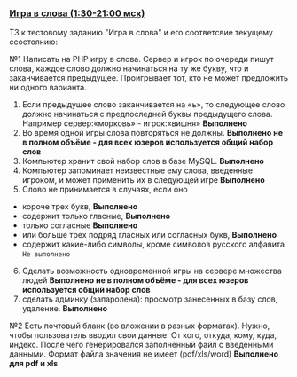 <h3><a href="http://servyz.xyz:8099">Игра в слова (1:30-21:00 мск)</a></h3>

<p>ТЗ к тестовому заданию "Игра в слова" и его соответсвие текущему ссостоянию:</p>

№1
Написать на PHP игру в слова. Сервер и игрок по очереди пишут слова, каждое слово должно начинаться на ту же букву, что и заканчивается предыдущее.
Проигрывает тот, кто не может предложить ни одного варианта.
1) Если предыдущее слово заканчивается на «ь», то следующее слово должно начинаться с предпоследней буквы предыдущего слова. Например сервер:«морковь» -
игрок:«вишня» **Выполнено**
2) Во время одной игры слова повторяться не должны. **Выполнено не в полном объёме - для всех юзеров используется общий набор слов**
3) Компьютер хранит свой набор слов в базе MySQL. **Выполнено**
4) Компьютер запоминает неизвестные ему слова, введенные игроком, и может применить их в следующей игре **Выполнено**
5) Слово не принимается в случаях, если оно
* короче трех букв, **Выполнено**
* содержит только гласные, **Выполнено**
* только согласные **Выполнено**
* или больше трех подряд гласных или согласных букв, **Выполнено**
* содержит какие-либо символы, кроме символов русского алфавита `Не выполнено`
6) Сделать возможность одновременной игры на сервере множества людей **Выполнено не в полном объёме - для всех юзеров используется общий набор слов**
7) сделать админку (запаролена): просмотр занесенных в базу слов, удаление. **Выполнено**

№2 Есть почтовый бланк (во вложении в разных форматах).
Нужно, чтобы пользователь вводил свои данные: От кого, откуда, кому,
куда, индекс. После чего генерировался заполненный файл с введенными
данными. Формат файла значения не имеет (pdf/xls/word) **Выполнено для pdf и xls**
